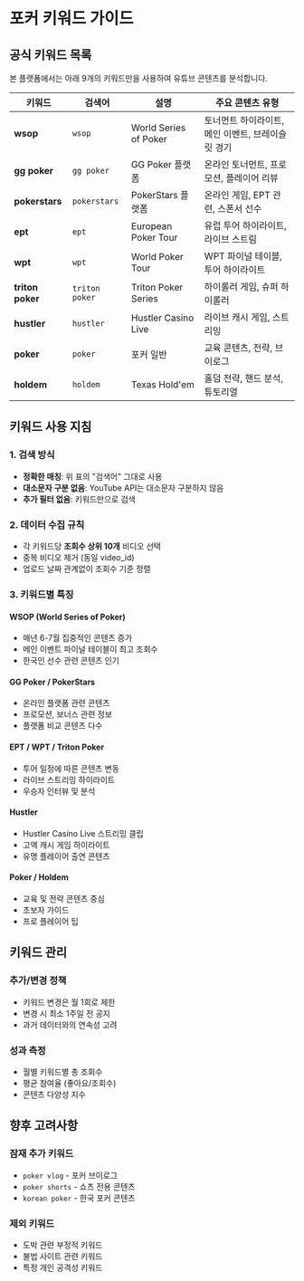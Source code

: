 # 포커 키워드 가이드

## 공식 키워드 목록

본 플랫폼에서는 아래 9개의 키워드만을 사용하여 유튜브 콘텐츠를 분석합니다.

| 키워드 | 검색어 | 설명 | 주요 콘텐츠 유형 |
|--------|--------|------|------------------|
| **wsop** | `wsop` | World Series of Poker | 토너먼트 하이라이트, 메인 이벤트, 브레이슬릿 경기 |
| **gg poker** | `gg poker` | GG Poker 플랫폼 | 온라인 토너먼트, 프로모션, 플레이어 리뷰 |
| **pokerstars** | `pokerstars` | PokerStars 플랫폼 | 온라인 게임, EPT 관련, 스폰서 선수 |
| **ept** | `ept` | European Poker Tour | 유럽 투어 하이라이트, 라이브 스트림 |
| **wpt** | `wpt` | World Poker Tour | WPT 파이널 테이블, 투어 하이라이트 |
| **triton poker** | `triton poker` | Triton Poker Series | 하이롤러 게임, 슈퍼 하이롤러 |
| **hustler** | `hustler` | Hustler Casino Live | 라이브 캐시 게임, 스트리밍 |
| **poker** | `poker` | 포커 일반 | 교육 콘텐츠, 전략, 브이로그 |
| **holdem** | `holdem` | Texas Hold'em | 홀덤 전략, 핸드 분석, 튜토리얼 |

## 키워드 사용 지침

### 1. 검색 방식
- **정확한 매칭**: 위 표의 "검색어" 그대로 사용
- **대소문자 구분 없음**: YouTube API는 대소문자 구분하지 않음
- **추가 필터 없음**: 키워드만으로 검색

### 2. 데이터 수집 규칙
- 각 키워드당 **조회수 상위 10개** 비디오 선택
- 중복 비디오 제거 (동일 video_id)
- 업로드 날짜 관계없이 조회수 기준 정렬

### 3. 키워드별 특징

#### WSOP (World Series of Poker)
- 매년 6-7월 집중적인 콘텐츠 증가
- 메인 이벤트 파이널 테이블이 최고 조회수
- 한국인 선수 관련 콘텐츠 인기

#### GG Poker / PokerStars
- 온라인 플랫폼 관련 콘텐츠
- 프로모션, 보너스 관련 정보
- 플랫폼 비교 콘텐츠 다수

#### EPT / WPT / Triton Poker
- 투어 일정에 따른 콘텐츠 변동
- 라이브 스트리밍 하이라이트
- 우승자 인터뷰 및 분석

#### Hustler
- Hustler Casino Live 스트리밍 클립
- 고액 캐시 게임 하이라이트
- 유명 플레이어 출연 콘텐츠

#### Poker / Holdem
- 교육 및 전략 콘텐츠 중심
- 초보자 가이드
- 프로 플레이어 팁

## 키워드 관리

### 추가/변경 정책
- 키워드 변경은 월 1회로 제한
- 변경 시 최소 1주일 전 공지
- 과거 데이터와의 연속성 고려

### 성과 측정
- 월별 키워드별 총 조회수
- 평균 참여율 (좋아요/조회수)
- 콘텐츠 다양성 지수

## 향후 고려사항

### 잠재 추가 키워드
- `poker vlog` - 포커 브이로그
- `poker shorts` - 쇼츠 전용 콘텐츠
- `korean poker` - 한국 포커 콘텐츠

### 제외 키워드
- 도박 관련 부정적 키워드
- 불법 사이트 관련 키워드
- 특정 개인 공격성 키워드